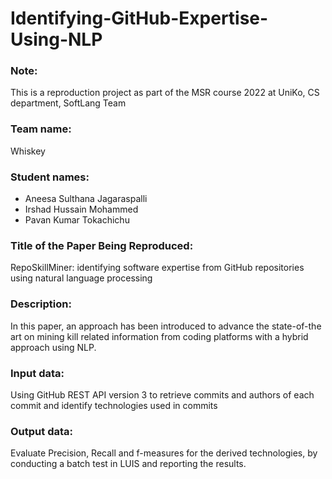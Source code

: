 # Identifying-GitHub-Expertise-Using-NLP
### Note: 
This is a reproduction project as part of the MSR course 2022 at UniKo, CS department, SoftLang Team
### Team name: 
Whiskey
### Student names: 
- Aneesa Sulthana Jagaraspalli
- Irshad Hussain Mohammed
- Pavan Kumar Tokachichu

### Title of the Paper Being Reproduced: 
 RepoSkillMiner: identifying software expertise from GitHub repositories using natural language processing


### Description: 
In this paper, an approach has been introduced to advance the state-of-the art on mining kill related information from coding platforms with a hybrid approach using NLP.

### Input data:  
Using GitHub REST API version 3 to retrieve commits and authors of each commit and identify technologies used in commits

### Output data: 
Evaluate Precision, Recall and f-measures for the derived technologies, by conducting a batch test in LUIS and reporting the results.
